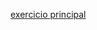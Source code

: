 
<a href="https://kaiofre.github.io/kaiofre/projeto%20gustavo%20guanabara/projeto.html">exercicio principal</a>

